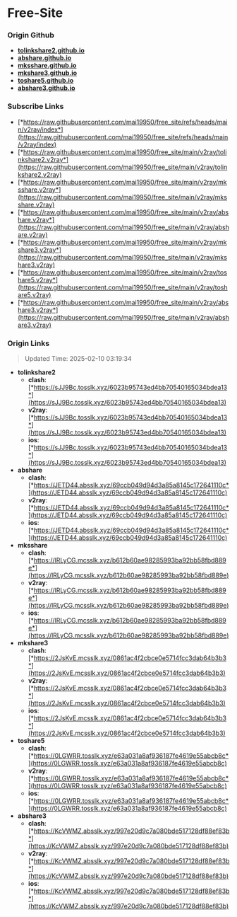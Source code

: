 # Free-Site

### Origin Github

- [**tolinkshare2.github.io**](https://github.com/tolinkshare2/tolinkshare2.github.io)
- [**abshare.github.io**](https://github.com/abshare/abshare.github.io)
- [**mksshare.github.io**](https://github.com/mksshare/mksshare.github.io)
- [**mkshare3.github.io**](https://github.com/mkshare3/mkshare3.github.io)
- [**toshare5.github.io**](https://github.com/toshare5/toshare5.github.io)
- [**abshare3.github.io**](https://github.com/abshare3/abshare3.github.io)

### Subscribe Links

- [*https://raw.githubusercontent.com/mai19950/free_site/refs/heads/main/v2ray/index*](https://raw.githubusercontent.com/mai19950/free_site/refs/heads/main/v2ray/index)
- [*https://raw.githubusercontent.com/mai19950/free_site/main/v2ray/tolinkshare2.v2ray*](https://raw.githubusercontent.com/mai19950/free_site/main/v2ray/tolinkshare2.v2ray)
- [*https://raw.githubusercontent.com/mai19950/free_site/main/v2ray/mksshare.v2ray*](https://raw.githubusercontent.com/mai19950/free_site/main/v2ray/mksshare.v2ray)
- [*https://raw.githubusercontent.com/mai19950/free_site/main/v2ray/abshare.v2ray*](https://raw.githubusercontent.com/mai19950/free_site/main/v2ray/abshare.v2ray)
- [*https://raw.githubusercontent.com/mai19950/free_site/main/v2ray/mkshare3.v2ray*](https://raw.githubusercontent.com/mai19950/free_site/main/v2ray/mkshare3.v2ray)
- [*https://raw.githubusercontent.com/mai19950/free_site/main/v2ray/toshare5.v2ray*](https://raw.githubusercontent.com/mai19950/free_site/main/v2ray/toshare5.v2ray)
- [*https://raw.githubusercontent.com/mai19950/free_site/main/v2ray/abshare3.v2ray*](https://raw.githubusercontent.com/mai19950/free_site/main/v2ray/abshare3.v2ray)

### Origin Links

> Updated Time: 2025-02-10 03:19:34

- **tolinkshare2**
  - **clash**: [*https://sJJ9Bc.tosslk.xyz/6023b95743ed4bb70540165034bdea13*](https://sJJ9Bc.tosslk.xyz/6023b95743ed4bb70540165034bdea13)
  - **v2ray**: [*https://sJJ9Bc.tosslk.xyz/6023b95743ed4bb70540165034bdea13*](https://sJJ9Bc.tosslk.xyz/6023b95743ed4bb70540165034bdea13)
  - **ios**: [*https://sJJ9Bc.tosslk.xyz/6023b95743ed4bb70540165034bdea13*](https://sJJ9Bc.tosslk.xyz/6023b95743ed4bb70540165034bdea13)
- **abshare**
  - **clash**: [*https://JETD44.absslk.xyz/69ccb049d94d3a85a8145c172641110c*](https://JETD44.absslk.xyz/69ccb049d94d3a85a8145c172641110c)
  - **v2ray**: [*https://JETD44.absslk.xyz/69ccb049d94d3a85a8145c172641110c*](https://JETD44.absslk.xyz/69ccb049d94d3a85a8145c172641110c)
  - **ios**: [*https://JETD44.absslk.xyz/69ccb049d94d3a85a8145c172641110c*](https://JETD44.absslk.xyz/69ccb049d94d3a85a8145c172641110c)
- **mksshare**
  - **clash**: [*https://lRLyCG.mcsslk.xyz/b612b60ae98285993ba92bb58fbd889e*](https://lRLyCG.mcsslk.xyz/b612b60ae98285993ba92bb58fbd889e)
  - **v2ray**: [*https://lRLyCG.mcsslk.xyz/b612b60ae98285993ba92bb58fbd889e*](https://lRLyCG.mcsslk.xyz/b612b60ae98285993ba92bb58fbd889e)
  - **ios**: [*https://lRLyCG.mcsslk.xyz/b612b60ae98285993ba92bb58fbd889e*](https://lRLyCG.mcsslk.xyz/b612b60ae98285993ba92bb58fbd889e)
- **mkshare3**
  - **clash**: [*https://2JsKvE.mcsslk.xyz/0861ac4f2cbce0e5714fcc3dab64b3b3*](https://2JsKvE.mcsslk.xyz/0861ac4f2cbce0e5714fcc3dab64b3b3)
  - **v2ray**: [*https://2JsKvE.mcsslk.xyz/0861ac4f2cbce0e5714fcc3dab64b3b3*](https://2JsKvE.mcsslk.xyz/0861ac4f2cbce0e5714fcc3dab64b3b3)
  - **ios**: [*https://2JsKvE.mcsslk.xyz/0861ac4f2cbce0e5714fcc3dab64b3b3*](https://2JsKvE.mcsslk.xyz/0861ac4f2cbce0e5714fcc3dab64b3b3)
- **toshare5**
  - **clash**: [*https://0LGWRR.tosslk.xyz/e63a031a8af936187fe4619e55abcb8c*](https://0LGWRR.tosslk.xyz/e63a031a8af936187fe4619e55abcb8c)
  - **v2ray**: [*https://0LGWRR.tosslk.xyz/e63a031a8af936187fe4619e55abcb8c*](https://0LGWRR.tosslk.xyz/e63a031a8af936187fe4619e55abcb8c)
  - **ios**: [*https://0LGWRR.tosslk.xyz/e63a031a8af936187fe4619e55abcb8c*](https://0LGWRR.tosslk.xyz/e63a031a8af936187fe4619e55abcb8c)
- **abshare3**
  - **clash**: [*https://KcVWMZ.absslk.xyz/997e20d9c7a080bde517128df88ef83b*](https://KcVWMZ.absslk.xyz/997e20d9c7a080bde517128df88ef83b)
  - **v2ray**: [*https://KcVWMZ.absslk.xyz/997e20d9c7a080bde517128df88ef83b*](https://KcVWMZ.absslk.xyz/997e20d9c7a080bde517128df88ef83b)
  - **ios**: [*https://KcVWMZ.absslk.xyz/997e20d9c7a080bde517128df88ef83b*](https://KcVWMZ.absslk.xyz/997e20d9c7a080bde517128df88ef83b)
